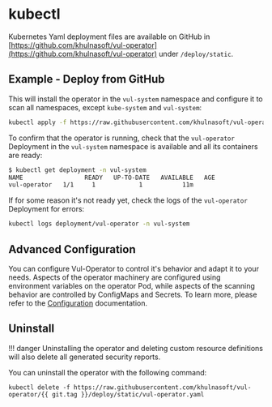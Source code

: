 # kubectl

Kubernetes Yaml deployment files are available on GitHub in [https://github.com/khulnasoft/vul-operator](https://github.com/khulnasoft/vul-operator) under `/deploy/static`.

## Example - Deploy from GitHub

This will install the operator in the `vul-system` namespace and configure it to scan all namespaces, except `kube-system` and `vul-system`:

```bash
kubectl apply -f https://raw.githubusercontent.com/khulnasoft/vul-operator/{{ git.tag }}/deploy/static/vul-operator.yaml
```

To confirm that the operator is running, check that the `vul-operator` Deployment in the `vul-system`
namespace is available and all its containers are ready:

```bash
$ kubectl get deployment -n vul-system
NAME                 READY   UP-TO-DATE   AVAILABLE   AGE
vul-operator   1/1     1            1           11m
```

If for some reason it's not ready yet, check the logs of the `vul-operator` Deployment for errors:

```bash
kubectl logs deployment/vul-operator -n vul-system
```

## Advanced Configuration

You can configure Vul-Operator to control it's behavior and adapt it to your needs. Aspects of the operator machinery are configured using environment variables on the operator Pod, while aspects of the scanning behavior are controlled by ConfigMaps and Secrets.
To learn more, please refer to the [Configuration](config) documentation.

## Uninstall

!!! danger
    Uninstalling the operator and deleting custom resource definitions will also delete all generated security reports.

You can uninstall the operator with the following command:

```
kubectl delete -f https://raw.githubusercontent.com/khulnasoft/vul-operator/{{ git.tag }}/deploy/static/vul-operator.yaml
```

[Settings]: ./../../settings.md
[Helm]: ./helm.md
